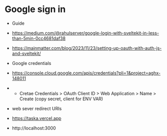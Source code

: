 # Google sign in

- Guide
- https://medium.com/@rahulserver/google-login-with-sveltekit-in-less-than-5min-0cc4681daf38
- https://mainmatter.com/blog/2023/11/23/setting-up-oauth-with-auth-js-and-sveltekit/


- Google credentials
- https://console.cloud.google.com/apis/credentials?pli=1&project=aghx-148011
- + Cretae Credentials > OAuth Client ID > Web Application > Name > Create (copy secret, client for ENV VAR)
- web sever redirect URIs
- https://taska.vercel.app
- http://localhost:3000


